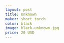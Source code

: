 ```yaml
---
layout: post
title: Unknown
maker: short torch
color: black
image: black-unknown.jpg
price: 20 USD
---
```

